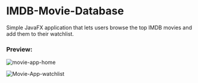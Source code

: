 # IMDB-Movie-Database
Simple JavaFX application that lets users browse the top IMDB movies and add them to their watchlist.

### Preview: 
![movie-app-home](https://github.com/user-attachments/assets/e4359741-4148-4a45-b858-d3ebf939af99)

![Movie-App-watchlist](https://github.com/user-attachments/assets/6dc8c8d7-87a1-4202-844e-d23116c0f5f4)
